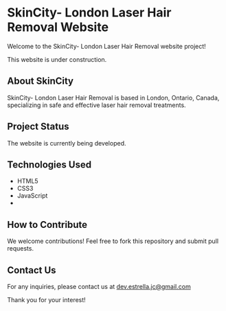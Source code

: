 # SkinCity- London Laser Hair Removal Website

Welcome to the SkinCity- London Laser Hair Removal website project!

This website is under construction.

## About SkinCity

SkinCity- London Laser Hair Removal is based in London, Ontario, Canada, specializing in safe and effective laser hair removal treatments.

## Project Status

The website is currently being developed.

## Technologies Used

- HTML5
- CSS3
- JavaScript
- 
## How to Contribute

We welcome contributions! Feel free to fork this repository and submit pull requests.

## Contact Us

For any inquiries, please contact us at dev.estrella.jc@gmail.com

Thank you for your interest!
